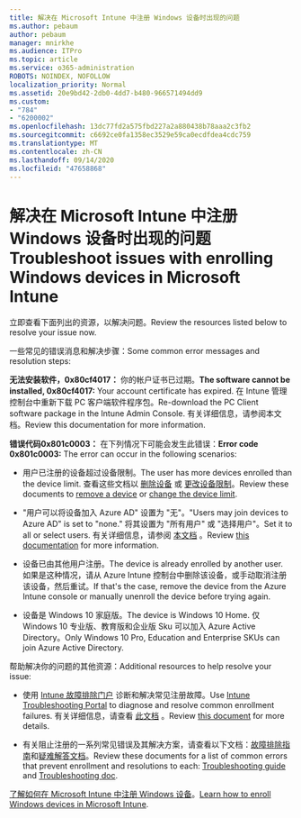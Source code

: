 ```yaml
---
title: 解决在 Microsoft Intune 中注册 Windows 设备时出现的问题
ms.author: pebaum
author: pebaum
manager: mnirkhe
ms.audience: ITPro
ms.topic: article
ms.service: o365-administration
ROBOTS: NOINDEX, NOFOLLOW
localization_priority: Normal
ms.assetid: 20e9bd42-2db0-4dd7-b480-966571494dd9
ms.custom:
- "784"
- "6200002"
ms.openlocfilehash: 13dc77fd2a575fbd227a2a880438b78aaa2c3fb2
ms.sourcegitcommit: c6692ce0fa1358ec3529e59ca0ecdfdea4cdc759
ms.translationtype: MT
ms.contentlocale: zh-CN
ms.lasthandoff: 09/14/2020
ms.locfileid: "47658868"
---
```

# <a name="troubleshoot-issues-with-enrolling-windows-devices-in-microsoft-intune"></a><span data-ttu-id="c2ac7-102">解决在 Microsoft Intune 中注册 Windows 设备时出现的问题</span><span class="sxs-lookup"><span data-stu-id="c2ac7-102">Troubleshoot issues with enrolling Windows devices in Microsoft Intune</span></span>

<span data-ttu-id="c2ac7-103">立即查看下面列出的资源，以解决问题。</span><span class="sxs-lookup"><span data-stu-id="c2ac7-103">Review the resources listed below to resolve your issue now.</span></span>
  
<span data-ttu-id="c2ac7-104">一些常见的错误消息和解决步骤：</span><span class="sxs-lookup"><span data-stu-id="c2ac7-104">Some common error messages and resolution steps:</span></span>
  
 <span data-ttu-id="c2ac7-105">**无法安装软件，0x80cf4017：** 你的帐户证书已过期。</span><span class="sxs-lookup"><span data-stu-id="c2ac7-105">**The software cannot be installed, 0x80cf4017:** Your account certificate has expired.</span></span> <span data-ttu-id="c2ac7-106">在 Intune 管理控制台中重新下载 PC 客户端软件程序包。</span><span class="sxs-lookup"><span data-stu-id="c2ac7-106">Re-download the PC Client software package in the Intune Admin Console.</span></span> <span data-ttu-id="c2ac7-107">有关详细信息，请参阅本文档。</span><span class="sxs-lookup"><span data-stu-id="c2ac7-107">Review this documentation for more information.</span></span>
  
 <span data-ttu-id="c2ac7-108">**错误代码0x801c0003：** 在下列情况下可能会发生此错误：</span><span class="sxs-lookup"><span data-stu-id="c2ac7-108">**Error code 0x801c0003:** The error can occur in the following scenarios:</span></span>
  
-  <span data-ttu-id="c2ac7-109">用户已注册的设备超过设备限制。</span><span class="sxs-lookup"><span data-stu-id="c2ac7-109">The user has more devices enrolled than the device limit.</span></span> <span data-ttu-id="c2ac7-110">查看这些文档以 [删除设备](https://docs.microsoft.com/intune/devices-wipe) 或 [更改设备限制](https://docs.microsoft.com/intune/enrollment-restrictions-set#set-device-limit-restrictions)。</span><span class="sxs-lookup"><span data-stu-id="c2ac7-110">Review these documents to [remove a device](https://docs.microsoft.com/intune/devices-wipe) or [change the device limit](https://docs.microsoft.com/intune/enrollment-restrictions-set#set-device-limit-restrictions).</span></span>

-  <span data-ttu-id="c2ac7-111">"用户可以将设备加入 Azure AD" 设置为 "无"。</span><span class="sxs-lookup"><span data-stu-id="c2ac7-111">"Users may join devices to Azure AD" is set to "none."</span></span> <span data-ttu-id="c2ac7-112">将其设置为 "所有用户" 或 "选择用户"。</span><span class="sxs-lookup"><span data-stu-id="c2ac7-112">Set it to all or select users.</span></span> <span data-ttu-id="c2ac7-113">有关详细信息，请参阅 [本文档](https://docs.microsoft.com/azure/active-directory/device-management-azure-portal#configure-device-settings) 。</span><span class="sxs-lookup"><span data-stu-id="c2ac7-113">Review [this documentation](https://docs.microsoft.com/azure/active-directory/device-management-azure-portal#configure-device-settings) for more information.</span></span>

-  <span data-ttu-id="c2ac7-114">设备已由其他用户注册。</span><span class="sxs-lookup"><span data-stu-id="c2ac7-114">The device is already enrolled by another user.</span></span> <span data-ttu-id="c2ac7-115">如果是这种情况，请从 Azure Intune 控制台中删除该设备，或手动取消注册该设备，然后重试。</span><span class="sxs-lookup"><span data-stu-id="c2ac7-115">If that's the case, remove the device from the Azure Intune console or manually unenroll the device before trying again.</span></span>

-  <span data-ttu-id="c2ac7-116">设备是 Windows 10 家庭版。</span><span class="sxs-lookup"><span data-stu-id="c2ac7-116">The device is Windows 10 Home.</span></span> <span data-ttu-id="c2ac7-117">仅 Windows 10 专业版、教育版和企业版 Sku 可以加入 Azure Active Directory。</span><span class="sxs-lookup"><span data-stu-id="c2ac7-117">Only Windows 10 Pro, Education and Enterprise SKUs can join Azure Active Directory.</span></span>

<span data-ttu-id="c2ac7-118">帮助解决你的问题的其他资源：</span><span class="sxs-lookup"><span data-stu-id="c2ac7-118">Additional resources to help resolve your issue:</span></span>
  
-  <span data-ttu-id="c2ac7-119">使用 [Intune 故障排除门户](https://devicemanagement.microsoft.com/#blade/Microsoft_Intune_DeviceSettings/TroubleshootBlade) 诊断和解决常见注册故障。</span><span class="sxs-lookup"><span data-stu-id="c2ac7-119">Use [Intune Troubleshooting Portal](https://devicemanagement.microsoft.com/#blade/Microsoft_Intune_DeviceSettings/TroubleshootBlade) to diagnose and resolve common enrollment failures.</span></span> <span data-ttu-id="c2ac7-120">有关详细信息，请查看 [此文档](https://docs.microsoft.com/intune/help-desk-operators) 。</span><span class="sxs-lookup"><span data-stu-id="c2ac7-120">Review [this document](https://docs.microsoft.com/intune/help-desk-operators) for more details.</span></span>

-  <span data-ttu-id="c2ac7-121">有关阻止注册的一系列常见错误及其解决方案，请查看以下文档：[故障排除指南](https://support.microsoft.com/help/4089533/troubleshooting-windows-device-enrollment-problems-in-microsoft-intune)和[疑难解答文档](https://docs.microsoft.com/intune-classic/troubleshoot/troubleshoot-device-enrollment-in-intune)。</span><span class="sxs-lookup"><span data-stu-id="c2ac7-121">Review these documents for a list of common errors that prevent enrollment and resolutions to each: [Troubleshooting guide](https://support.microsoft.com/help/4089533/troubleshooting-windows-device-enrollment-problems-in-microsoft-intune) and [Troubleshooting doc](https://docs.microsoft.com/intune-classic/troubleshoot/troubleshoot-device-enrollment-in-intune).</span></span>

<span data-ttu-id="c2ac7-122">[了解如何在 Microsoft Intune 中注册 Windows 设备](https://docs.microsoft.com/intune/windows-enroll)。</span><span class="sxs-lookup"><span data-stu-id="c2ac7-122">[Learn how to enroll Windows devices in Microsoft Intune](https://docs.microsoft.com/intune/windows-enroll).</span></span>
